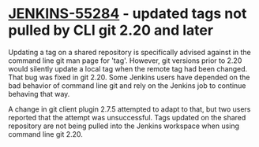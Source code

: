 # [JENKINS-55284](https://issues.jenkins.io/browse/JENKINS-55284) - updated tags not pulled by CLI git 2.20 and later

Updating a tag on a shared repository is specifically advised against
in the command line git man page for 'tag'.  However, git versions
prior to 2.20 would silently update a local tag when the remote tag had
been changed.  That bug was fixed in git 2.20.  Some Jenkins users have
depended on the bad behavior of command line git and rely on the Jenkins
job to continue behaving that way.

A change in git client plugin 2.7.5 attempted to adapt to that, but two
users reported that the attempt was unsuccessful.  Tags updated on the
shared repository are not being pulled into the Jenkins workspace when
using command line git 2.20.

